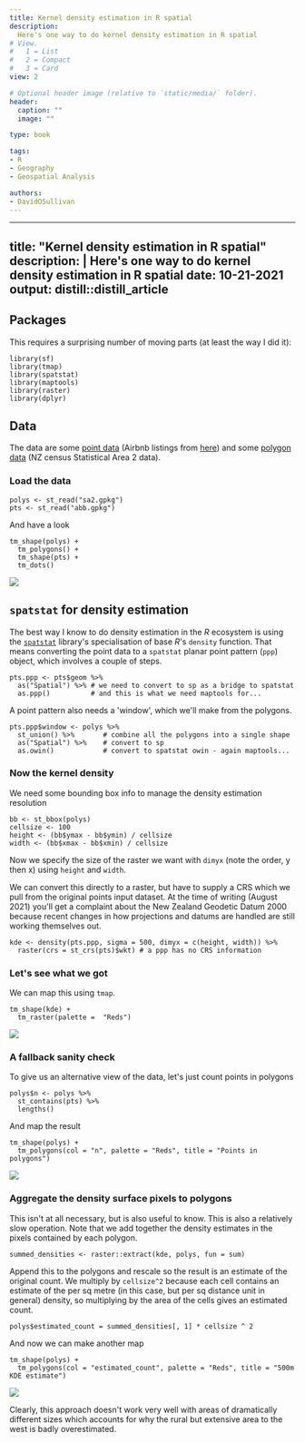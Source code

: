 ```yaml
---
title: Kernel density estimation in R spatial
description:
  Here's one way to do kernel density estimation in R spatial
# View.
#   1 = List
#   2 = Compact
#   3 = Card
view: 2

# Optional header image (relative to `static/media/` folder).
header:
  caption: ""
  image: ""

type: book

tags:
- R
- Geography
- Geospatial Analysis

authors:
- DavidOSullivan
---
```

---
title: "Kernel density estimation in R spatial"
description: |
  Here's one way to do kernel density estimation in R spatial
date: 10-21-2021
output:
  distill::distill_article
---

## Packages
This requires a surprising number of moving parts (at least the way I did it):

```{r message=FALSE}
library(sf)
library(tmap)
library(spatstat)
library(maptools)
library(raster)
library(dplyr)
```

## Data
The data are some [point data](abb.gpkg?raw=true) (Airbnb listings from [here](http://insideairbnb.com/new-zealand/)) and some [polygon data](sa2.gpkg?raw=true) (NZ census Statistical Area 2 data).

### Load the data

```{r message = FALSE}
polys <- st_read("sa2.gpkg")
pts <- st_read("abb.gpkg")
```

And have a look

```{r}
tm_shape(polys) +
  tm_polygons() + 
  tm_shape(pts) + 
  tm_dots()
```
![](https://i.imgur.com/oatM2bY.png)

## `spatstat` for density estimation
The best way I know to do density estimation in the _R_ ecosystem is using the [`spatstat`](https://spatstat.org/) library's specialisation of base _R_'s `density` function. That means converting the point data to a `spatstat` planar point pattern (`ppp`) object, which involves a couple of steps.

```{r}
pts.ppp <- pts$geom %>% 
  as("Spatial") %>% # we need to convert to sp as a bridge to spatstat
  as.ppp()          # and this is what we need maptools for...
```

A point pattern also needs a 'window', which we'll make from the polygons.

```{r}
pts.ppp$window <- polys %>%
  st_union() %>%       # combine all the polygons into a single shape
  as("Spatial") %>%    # convert to sp
  as.owin()            # convert to spatstat owin - again maptools...
```

### Now the kernel density
We need some bounding box info to manage the density estimation resolution

```{r}
bb <- st_bbox(polys)
cellsize <- 100
height <- (bb$ymax - bb$ymin) / cellsize
width <- (bb$xmax - bb$xmin) / cellsize
```

Now we specify the size of the raster we want with `dimyx` (note the order, y then x) using `height` and `width`. 

We can convert this directly to a raster, but have to supply a CRS which we pull from the original points input dataset. At the time of writing (August 2021) you'll get a complaint about the New Zealand Geodetic Datum 2000 because recent changes in how projections and datums are handled are still working themselves out.

```{r}
kde <- density(pts.ppp, sigma = 500, dimyx = c(height, width)) %>%
  raster(crs = st_crs(pts)$wkt) # a ppp has no CRS information
```

### Let's see what we got
We can map this using `tmap`.

```{r}
tm_shape(kde) +
  tm_raster(palette =  "Reds")
```

![](https://i.imgur.com/PiaGn3N.png)


### A fallback sanity check
To give us an alternative view of the data, let's just count points in polygons

```{r}
polys$n <- polys %>%
  st_contains(pts) %>%
  lengths()
```

And map the result

```{r}
tm_shape(polys) +
  tm_polygons(col = "n", palette = "Reds", title = "Points in polygons")
```
![](https://i.imgur.com/KNG7OW5.png)

### Aggregate the density surface pixels to polygons
This isn't at all necessary, but is also useful to know. This is also a relatively slow operation. Note that we add together the density estimates in the pixels contained by each polygon.

```{r}
summed_densities <- raster::extract(kde, polys, fun = sum)
```

Append this to the polygons and rescale so the result is an estimate of the original count. We multiply by `cellsize^2` because each cell contains an estimate of the per sq metre (in this case, but per sq distance unit in general) density, so multiplying by the area of the cells gives an estimated count.

```{r}
polys$estimated_count = summed_densities[, 1] * cellsize ^ 2
```

And now we can make another map

```{r}
tm_shape(polys) + 
  tm_polygons(col = "estimated_count", palette = "Reds", title = "500m KDE estimate")
```

![](https://i.imgur.com/sGYTwOw.png)


Clearly, this approach doesn't work very well with areas of dramatically different sizes which accounts for why the rural but extensive area to the west is badly overestimated.